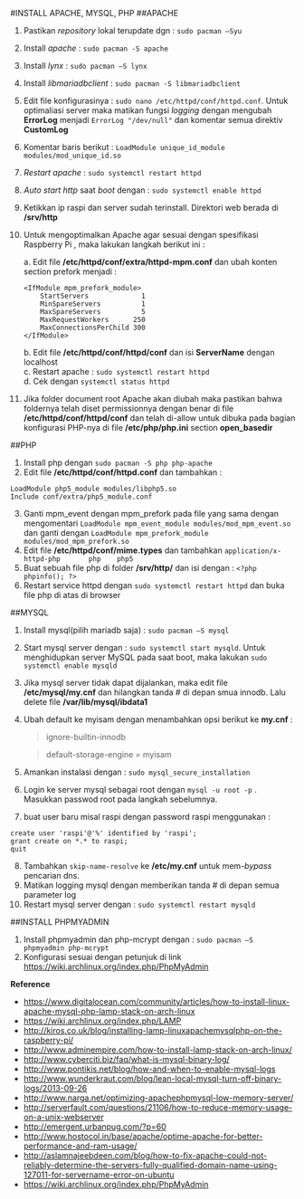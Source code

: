 #INSTALL APACHE, MYSQL, PHP
##APACHE
1. Pastikan *repository* lokal terupdate dgn : `sudo pacman –Syu`
2. Install *apache* : `sudo pacman -S apache`
3. Install *lynx* : `sudo pacman –S lynx`
4. Install *libmariadbclient* : `sudo pacman -S libmariadbclient`
5. Edit file konfigurasinya : `sudo nano /etc/httpd/conf/httpd.conf`. Untuk optimaliasi server maka matikan fungsi *logging* dengan mengubah **ErrorLog** menjadi `ErrorLog "/dev/null"` dan komentar semua direktiv **CustomLog**
6. Komentar baris berikut : `LoadModule unique_id_module modules/mod_unique_id.so`
7. *Restart apache* : `sudo systemctl restart httpd`
8. *Auto start http* saat *boot* dengan : `sudo systemctl enable httpd`
9. Ketikkan ip raspi dan server sudah terinstall. Direktori web berada di **/srv/http**
10. Untuk mengoptimalkan Apache agar sesuai dengan spesifikasi Raspberry Pi , maka lakukan langkah berikut ini :

	a. Edit file **/etc/httpd/conf/extra/httpd-mpm.conf** dan ubah konten section prefork menjadi :
	 ```
	 <IfModule mpm_prefork_module>
	     StartServers             1
	     MinSpareServers          1
	     MaxSpareServers          5
	     MaxRequestWorkers      250
	     MaxConnectionsPerChild 300
	 </IfModule>
	 ```
	b. Edit file **/etc/httpd/conf/httpd/conf** dan isi **ServerName** dengan localhost  
	c. Restart apache : `sudo systemctl restart httpd`  
	d. Cek dengan `systemctl status httpd`  

11. Jika folder document root Apache akan diubah maka pastikan bahwa foldernya telah diset permissionnya dengan benar di file **/etc/httpd/conf/httpd/conf** dan telah di-allow untuk dibuka pada bagian konfigurasi PHP-nya di file **/etc/php/php.ini** section **open_basedir**

##PHP
1. Install php dengan `sudo pacman -S php php-apache`
2. Edit file **/etc/httpd/conf/httpd.conf** dan tambahkan :
 ```
 LoadModule php5_module modules/libphp5.so
 Include conf/extra/php5_module.conf
 ```
3. Ganti mpm_event dengan mpm_prefork pada file yang sama dengan mengomentari `LoadModule mpm_event_module modules/mod_mpm_event.so` dan ganti dengan `LoadModule mpm_prefork_module modules/mod_mpm_prefork.so`
4. Edit file **/etc/httpd/conf/mime.types** dan tambahkan `application/x-httpd-php       php    php5`
5. Buat sebuah file php di folder **/srv/http/** dan isi dengan : `<?php phpinfo(); ?>`
6. Restart service httpd dengan `sudo systemctl restart httpd` dan buka file php di atas di browser

##MYSQL
1. Install mysql(pilih mariadb saja) : `sudo pacman –S mysql`
2. Start mysql server dengan : `sudo systemctl start mysqld`. Untuk menghidupkan server MySQL pada saat boot, maka lakukan  `sudo systemctl enable mysqld`
3. Jika mysql server tidak dapat dijalankan, maka edit file **/etc/mysql/my.cnf** dan hilangkan tanda # di depan smua innodb. Lalu delete file **/var/lib/mysql/ibdata1**
4.	Ubah default ke myisam dengan menambahkan opsi berikut ke **my.cnf** :
	> ignore-builtin-innodb

	> default-storage-engine = myisam

5.	Amankan instalasi dengan : `sudo mysql_secure_installation`
6. Login ke server mysql sebagai root dengan `mysql -u root -p` . Masukkan passwod root pada langkah sebelumnya.
7. buat user baru misal raspi dengan password raspi menggunakan :
 ```
 create user 'raspi'@'%' identified by 'raspi';
 grant create on *.* to raspi;
 quit
 ```
8. Tambahkan `skip-name-resolve` ke **/etc/my.cnf** untuk mem-*bypass* pencarian dns.
9. Matikan logging mysql dengan memberikan tanda # di depan semua parameter log
9. Restart mysql server dengan : `sudo systemctl restart mysqld`

##INSTALL PHPMYADMIN
1. Install phpmyadmin dan php-mcrypt dengan : `sudo pacman –S phpmyadmin php-mcrypt`
2. Konfigurasi sesuai dengan petunjuk di link https://wiki.archlinux.org/index.php/PhpMyAdmin  

**Reference**
 - https://www.digitalocean.com/community/articles/how-to-install-linux-apache-mysql-php-lamp-stack-on-arch-linux
 - https://wiki.archlinux.org/index.php/LAMP
 - http://kiros.co.uk/blog/installing-lamp-linuxapachemysqlphp-on-the-raspberry-pi/
 - http://www.adminempire.com/how-to-install-lamp-stack-on-arch-linux/
 - http://www.cyberciti.biz/faq/what-is-mysql-binary-log/
 - http://www.pontikis.net/blog/how-and-when-to-enable-mysql-logs
 - http://www.wunderkraut.com/blog/lean-local-mysql-turn-off-binary-logs/2013-09-26
 - http://www.narga.net/optimizing-apachephpmysql-low-memory-server/
 - http://serverfault.com/questions/21106/how-to-reduce-memory-usage-on-a-unix-webserver
 - http://emergent.urbanpug.com/?p=60
 - http://www.hostocol.in/base/apache/optime-apache-for-better-performance-and-ram-usage/
 - http://aslamnajeebdeen.com/blog/how-to-fix-apache-could-not-reliably-determine-the-servers-fully-qualified-domain-name-using-127011-for-servername-error-on-ubuntu
 - https://wiki.archlinux.org/index.php/PhpMyAdmin
